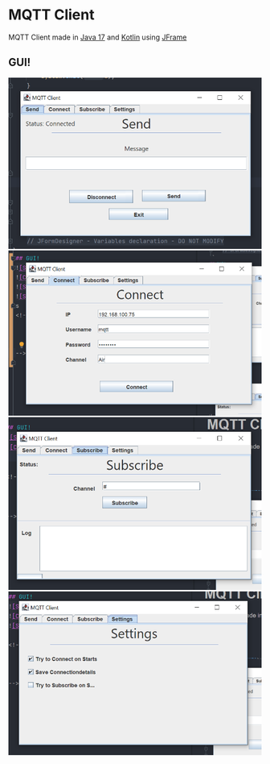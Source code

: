 # MQTT Client
MQTT Client made in [Java 17](https://www.oracle.com/java/technologies/downloads/#java17) and [Kotlin](https://kotlinlang.org) using [JFrame](https://docs.oracle.com/en/java/javase/17/docs/api/java.desktop/javax/swing/JFrame.html)

## GUI!
![Send.png](images/Send_v2.png)
![Connect.png](images/Connect_v2.png)
![Subscribe.png](images/Subscribe_v2.png)
![Settings.png](images/Settings_v2.png)

<!--
    ![Send.png](images/Send.png)
    ![Connect.png](images/Connect.png)
    ![Settings.png](images/Settings.png)
-->
